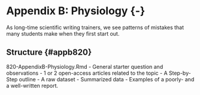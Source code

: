 # Appendix B: Physiology {-}

As long-time scientific writing trainers, we see patterns of mistakes that many students make when they first start out. 

## Structure {#appb820}
820-AppendixB-Physiology.Rmd
        - General starter question and observations
        - 1 or 2 open-access articles related to the topic
        - A Step-by-Step outline
        - A raw dataset
        - Summarized data
        - Examples of a poorly- and a well-written report.


